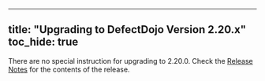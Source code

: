 
---
title: "Upgrading to DefectDojo Version 2.20.x"
toc_hide: true
---
There are no special instruction for upgrading to 2.20.0. Check the [Release Notes](https://github.com/DefectDojo/django-DefectDojo/releases/tag/2.20.0) for the contents of the release.
